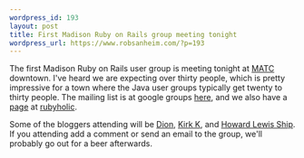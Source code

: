 ```yaml
--- 
wordpress_id: 193
layout: post
title: First Madison Ruby on Rails group meeting tonight
wordpress_url: https://www.robsanheim.com/?p=193
---
```

The first Madison Ruby on Rails user group is meeting tonight at <a href="https://matcmadison.edu/matc/">MATC</a> downtown.  I've heard we are expecting over thirty people, which is pretty impressive for a town where the Java user groups typically get twenty to thirty people.  The mailing list is at google groups <a href="https://groups.google.com/group/Mad-Railers">here</a>, and we also have a <a href="https://www.rubyholic.com/groups/show/73">page</a> at <a href="https://www.rubyholic.com">rubyholic</a>.

Some of the bloggers attending will be <a href="https://www.almaer.com/blog/">Dion</a>, <a href="https://blog.kirkk.com/">Kirk K</a>, and <a href="https://howardlewisship.com/blog/">Howard Lewis Ship</a>.  If you attending add a comment or send an email to the group, we'll probably go out for a beer afterwards.
